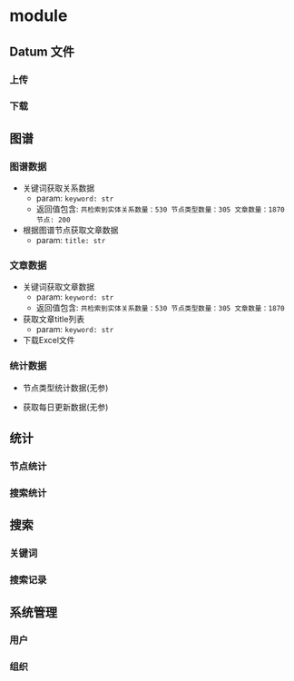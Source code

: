 # module

## Datum 文件

### 上传

### 下载

## 图谱

### 图谱数据
+ 关键词获取关系数据
    + param: `keyword: str`
    + 返回值包含: `共检索到实体关系数量：530 节点类型数量：305 文章数量：1870 节点: 200`
+ 根据图谱节点获取文章数据
    + param: `title: str`

### 文章数据
+ 关键词获取文章数据
    + param: `keyword: str`
    + 返回值包含: `共检索到实体关系数量：530 节点类型数量：305 文章数量：1870`
+ 获取文章title列表
    + param: `keyword: str`
+ 下载Excel文件

### 统计数据
+ 节点类型统计数据(无参)

+ 获取每日更新数据(无参)

## 统计

### 节点统计


### 搜索统计



## 搜索

### 关键词

### 搜索记录

## 系统管理

### 用户

### 组织

